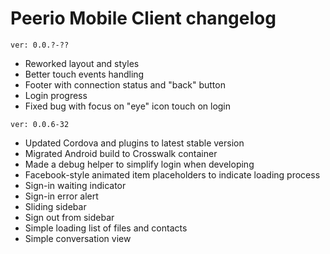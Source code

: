Peerio Mobile Client changelog
==============================

`ver: 0.0.?-??`
 * Reworked layout and styles
 * Better touch events handling
 * Footer with connection status and "back" button
 * Login progress
 * Fixed bug with focus on "eye" icon touch on login 


`ver: 0.0.6-32`

 * Updated Cordova and plugins to latest stable version
 * Migrated Android build to Crosswalk container
 * Made a debug helper to simplify login when developing
 * Facebook-style animated item placeholders to indicate loading process
 * Sign-in waiting indicator
 * Sign-in error alert
 * Sliding sidebar
 * Sign out from sidebar
 * Simple loading list of files and contacts
 * Simple conversation view
